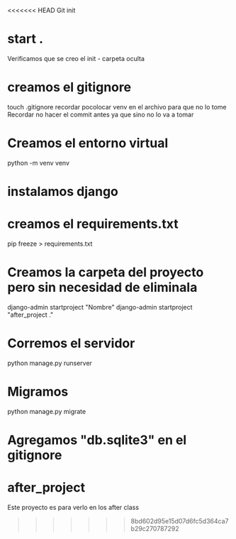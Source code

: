 <<<<<<< HEAD
Git init

# start .
Verificamos que se creo el init - carpeta oculta

# creamos el gitignore
touch .gitignore
recordar pocolocar venv en el archivo para que no lo tome 
Recordar no hacer el commit antes ya que sino no lo va a tomar

# Creamos el entorno virtual
python -m venv venv

# instalamos django

# creamos el requirements.txt
pip freeze > requirements.txt

# Creamos la carpeta del proyecto pero sin necesidad de eliminala
django-admin startproject "Nombre"
django-admin startproject "after_project ."

# Corremos el servidor
python manage.py runserver

# Migramos
python manage.py migrate

Agregamos "db.sqlite3" en el gitignore
=======
# after_project
Este proyecto es para verlo en los after class
>>>>>>> 8bd602d95e15d07d6fc5d364ca7b29c270787292
